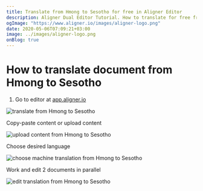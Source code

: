 ```yaml
---
title: Translate from Hmong to Sesotho for free in Aligner Editor
description: Aligner Dual Editor Tutorial. How to translate for free from Hmong to Sesotho. Aligner is multilingual document management platform. 
ogImage: "https://www.aligner.io/images/aligner-logo.png"
date: 2020-05-06T07:09:21+03:00
image: ../images/aligner-logo.png
onBlog: true
---
```


# How to translate document from Hmong to Sesotho

1. Go to editor at [app.aligner.io](https://app.aligner.io "Aligner App web page")

![translate from Hmong to Sesotho](../aligner-blank-editor.png "translate from Hmong to Sesotho")

Copy-paste content or upload content

![upload content from Hmong to Sesotho](../aligner-uploaded-document.png "upload content from Hmong to Sesotho")

Choose desired language

![choose machine translation from Hmong to Sesotho](../aligner-language-dropdown.png "choose machine translation from Hmong to Sesotho")

Work and edit 2 documents in parallel

![edit translation from Hmong to Sesotho](../aligner-double-sitded-editor.png "edit translation from Hmong to Sesotho")

